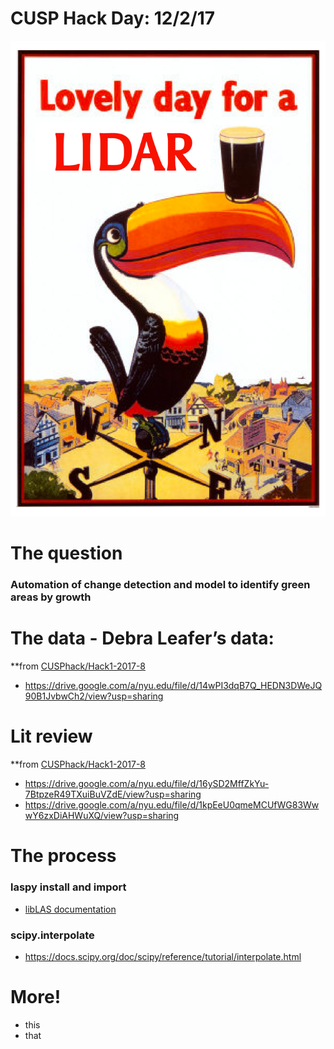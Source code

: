 # CUSP Hack Day: 12/2/17

![LIDAR](LIDAR.png)

# The question
### Automation of change detection and model to identify green areas by growth

# The data - Debra Leafer’s data:
**from [CUSPhack/Hack1-2017-8](https://github.com/CUSPhack/Hack1-2017-8)
* https://drive.google.com/a/nyu.edu/file/d/14wPI3dqB7Q_HEDN3DWeJQ90B1JvbwCh2/view?usp=sharing 

# Lit review
**from [CUSPhack/Hack1-2017-8](https://github.com/CUSPhack/Hack1-2017-8)
* https://drive.google.com/a/nyu.edu/file/d/16ySD2MffZkYu-7BtpzeR49TXuiBuVZdE/view?usp=sharing 
* https://drive.google.com/a/nyu.edu/file/d/1kpEeU0qmeMCUfWG83WwwY6zxDiAHWuXQ/view?usp=sharing

# The process
### laspy install and import
  - [libLAS documentation](https://pypi.python.org/pypi/libLAS)
### scipy.interpolate
  - https://docs.scipy.org/doc/scipy/reference/tutorial/interpolate.html

# More!
* this 
* that
